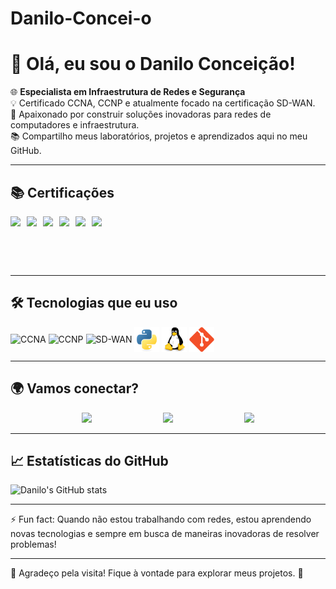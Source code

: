 # Danilo-Concei-o
# 👋 Olá, eu sou o Danilo Conceição!

🌐 **Especialista em Infraestrutura de Redes e Segurança**  
💡 Certificado CCNA, CCNP e atualmente focado na certificação SD-WAN.  
🚀 Apaixonado por construir soluções inovadoras para redes de computadores e infraestrutura.  
📚 Compartilho meus laboratórios, projetos e aprendizados aqui no meu GitHub.

---

## 📚 Certificações

<div style="display: flex; flex-wrap: wrap;">
  <img src="https://images.credly.com/size/340x340/images/8b0ca811-bd98-4083-ba50-512ab9f6262b/CCNPENCOR__1_.png" height="80" style="margin-right: 10px;">
  <img src="https://images.credly.com/size/340x340/images/3bb1a127-e4e4-47ac-b83f-6a9fbf343f00/CCNP_ENARSI.png" height="80" style="margin-right: 10px;">
  <img src="https://images.credly.com/size/340x340/images/f4ccdba9-dd65-4349-baad-8f05df116443/CCNASRWE__1_.png" height="80" style="margin-right: 10px;">
  <img src="https://images.credly.com/size/340x340/images/70d71df5-f3dc-4380-9b9d-f22513a70417/CCNAITN__1_.png" height="80" style="margin-right: 10px;">
  <img src="https://images.credly.com/size/340x340/images/0a6d331e-8abf-4272-a949-33f754569a76/CCNAENSA__1_.png" height="80" style="margin-right: 10px;">
  <img src="https://images.credly.com/size/340x340/images/58c6a1ff-4788-4be9-a71e-7643ec7d72e8/2ccb2ec4-fc30-4498-abef-1d1c05637fab.png" height="80">
</div>

---

## 🛠️ Tecnologias que eu uso

<div style="display: inline_block">
  <img align="center" alt="CCNA" height="40" width="40" src="https://upload.wikimedia.org/wikipedia/commons/6/65/Cisco_CCNA_logo.svg">
  <img align="center" alt="CCNP" height="40" width="40" src="https://upload.wikimedia.org/wikipedia/commons/3/32/Cisco_CCNP_logo.svg">
  <img align="center" alt="SD-WAN" height="40" width="40" src="https://upload.wikimedia.org/wikipedia/commons/e/e2/Cisco_SDWAN_logo.svg">
  <img align="center" alt="Python" height="40" width="40" src="https://raw.githubusercontent.com/devicons/devicon/master/icons/python/python-original.svg">
  <img align="center" alt="Linux" height="40" width="40" src="https://raw.githubusercontent.com/devicons/devicon/master/icons/linux/linux-original.svg">
  <img align="center" alt="Git" height="40" width="40" src="https://raw.githubusercontent.com/devicons/devicon/master/icons/git/git-original.svg">
</div>

---

## 🌍 Vamos conectar?

<div style="display: flex; justify-content: space-evenly; align-items: center;">
  <a href="https://github.com/ConceicaoD10" target="_blank">
    <img src="https://img.shields.io/badge/GitHub-000000?style=for-the-badge&logo=github&logoColor=white">
  </a>
  <a href="mailto:daniloideconceicao@gmail.com" target="_blank">
    <img src="https://img.shields.io/badge/-Gmail-%23333?style=for-the-badge&logo=gmail&logoColor=white">
  </a>
  <a href="https://www.linkedin.com/in/danilo-conceição" target="_blank">
    <img src="https://img.shields.io/badge/-LinkedIn-%230077B5?style=for-the-badge&logo=linkedin&logoColor=white">
  </a>
</div>

---

## 📈 Estatísticas do GitHub

![Danilo's GitHub stats](https://github-readme-stats.vercel.app/api?username=ConceicaoD10&show_icons=true&theme=radical)

---

⚡ Fun fact: Quando não estou trabalhando com redes, estou aprendendo novas tecnologias e sempre em busca de maneiras inovadoras de resolver problemas!

---

🚀 Agradeço pela visita! Fique à vontade para explorar meus projetos. 🙂
